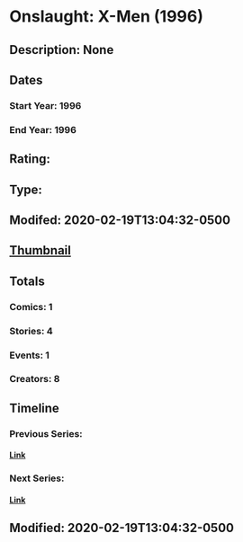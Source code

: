 # Onslaught: X-Men  (1996)
## Description: None
## Dates
### Start Year: 1996
### End Year: 1996
## Rating: 
## Type: 
## Modifed: 2020-02-19T13:04:32-0500
## [Thumbnail](http://i.annihil.us/u/prod/marvel/i/mg/b/40/image_not_available.jpg)
## Totals
### Comics: 1
### Stories: 4
### Events: 1
### Creators: 8
## Timeline
### Previous Series: 
#### [Link]()
### Next Series: 
#### [Link]()
## Modified: 2020-02-19T13:04:32-0500